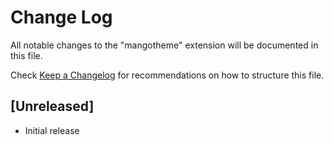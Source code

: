# Change Log

All notable changes to the "mangotheme" extension will be documented in this file.

Check [Keep a Changelog](http://keepachangelog.com/) for recommendations on how to structure this file.

## [Unreleased]

- Initial release
